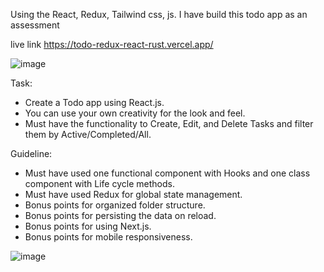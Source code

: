 
Using the React, Redux, Tailwind css, js.
 I have build this todo app as an assessment

 live link https://todo-redux-react-rust.vercel.app/ 
 
 
 ![image](https://user-images.githubusercontent.com/43786693/217761498-f8aade79-cb04-4af7-b630-0db6ff87dc6d.png)


Task:  
- Create a Todo app using React.js. 
- You can use your own creativity for the look and feel.
- Must have the functionality to Create, Edit, and Delete Tasks and filter them by Active/Completed/All.


Guideline:
 - Must have used one functional component with Hooks and one class component with Life cycle methods.
 - Must have used Redux for global state management.
 - Bonus points for organized folder structure.
 - Bonus points for persisting the data on reload.
 - Bonus points for using Next.js.
 - Bonus points for mobile responsiveness.

![image](https://user-images.githubusercontent.com/43786693/217760962-67ffa7f9-3016-41d9-847f-98c8b6d08351.png)

